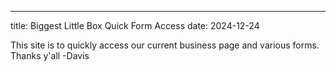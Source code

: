 ---
title: Biggest Little Box Quick Form Access
date: 2024-12-24

This site is to quickly access our current business page and various forms. Thanks y'all 
-Davis
